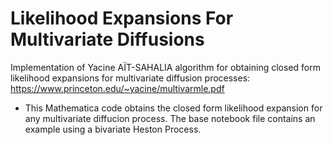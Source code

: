 # Likelihood Expansions For Multivariate Diffusions
Implementation of Yacine AÏT-SAHALIA algorithm for obtaining closed form likelihood expansions for multivariate diffusion processes: https://www.princeton.edu/~yacine/multivarmle.pdf
* This Mathematica code obtains the closed form likelihood expansion for any multivariate diffucion process. 
The base notebook file contains an example using a bivariate Heston Process.
